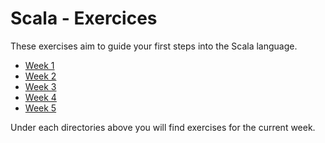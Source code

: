 # Scala - Exercices

These exercises aim to guide your first steps into the Scala language.

- [Week 1](week_1/00_intro/src/main/scala/com/td/scala/intro/README.md)
- [Week 2](week_2/05_Classes/README.md)
- [Week 3](week_3/08_Implicits/README.md)
- [Week 4](week_4/fold/README.md)
- [Week 5](week_5/README.md)


Under each directories above you will find exercises for the current week.
